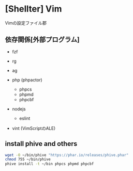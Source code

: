 # [Shellter] Vim

Vimの設定ファイル郡

## 依存関係[外部プログラム]

- fzf
- rg
- ag

- php (phpactor)
  - phpcs
  - phpmd
  - phpcbf
- nodejs
  - eslint
- vint (VimScriptのALE)

## install phive and others

```sh
wget -O ~/bin/phive "https://phar.io/releases/phive.phar"
chmod 755 ~/bin/phive
phive install -t ~/bin phpcs phpmd phpcbf
```
